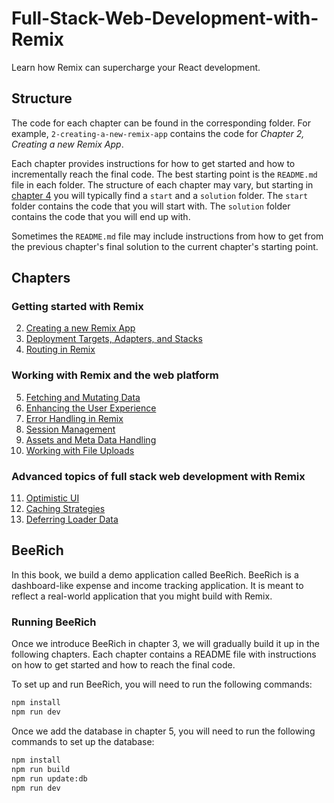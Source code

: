 # Full-Stack-Web-Development-with-Remix

Learn how Remix can supercharge your React development.

## Structure

The code for each chapter can be found in the corresponding folder. For example, `2-creating-a-new-remix-app` contains the code for _Chapter 2, Creating a new Remix App_.

Each chapter provides instructions for how to get started and how to incrementally reach the final code. The best starting point is the `README.md` file in each folder. The structure of each chapter may vary, but starting in [chapter 4](4-routing-in-remix/) you will typically find a `start` and a `solution` folder. The `start` folder contains the code that you will start with. The `solution` folder contains the code that you will end up with.

Sometimes the `README.md` file may include instructions from how to get from the previous chapter's final solution to the current chapter's starting point.

## Chapters

### Getting started with Remix

2.  [Creating a new Remix App](02-creating-a-new-remix-app/)
3.  [Deployment Targets, Adapters, and Stacks](03-deployment-targets-adapters-and-stacks)
4.  [Routing in Remix](04-routing-in-remix/)

### Working with Remix and the web platform

5.  [Fetching and Mutating Data](05-fetching-and-mutating-data/)
6.  [Enhancing the User Experience](06-enhancing-the-user-experience/)
7.  [Error Handling in Remix](07-error-handling-in-remix/)
8.  [Session Management](08-session-management/)
9.  [Assets and Meta Data Handling](09-assets-and-meta-data-handling/)
10. [Working with File Uploads](10-working-with-file-uploads/)

### Advanced topics of full stack web development with Remix

11. [Optimistic UI](11-optimistic-ui/)
12. [Caching Strategies](12-caching-strategies/)
13. [Deferring Loader Data](13-deferring-loader-data/)

## BeeRich

In this book, we build a demo application called BeeRich. BeeRich is a dashboard-like expense and income tracking application. It is meant to
reflect a real-world application that you might build with Remix.

### Running BeeRich

Once we introduce BeeRich in chapter 3, we will gradually build it up in the following chapters. Each chapter contains a README file with instructions on how to get started and how to reach the final code.

To set up and run BeeRich, you will need to run the following commands:

```bash
npm install
npm run dev
```

Once we add the database in chapter 5, you will need to run the following commands to set up the database:

```bash
npm install
npm run build
npm run update:db
npm run dev
```

